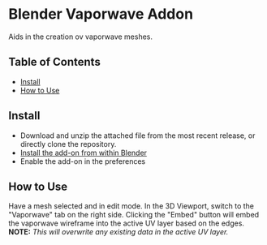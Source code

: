 # Blender Vaporwave Addon
Aids in the creation ov vaporwave meshes.

## Table of Contents
* [Install](#Install)
* [How to Use](#How-to-Use)

## Install
* Download and unzip the attached file from the most recent release, or directly clone the repository.
* [Install the add-on from within Blender](https://docs.blender.org/manual/en/latest/editors/preferences/addons.html#installing-add-ons)
* Enable the add-on in the preferences

## How to Use
Have a mesh selected and in edit mode. In the 3D Viewport, switch to the "Vaporwave" tab on the right side. Clicking the "Embed" button will embed the vaporwave wireframe into the active UV layer based on the edges. 
**NOTE:** *This will overwrite any existing data in the active UV layer.* 
